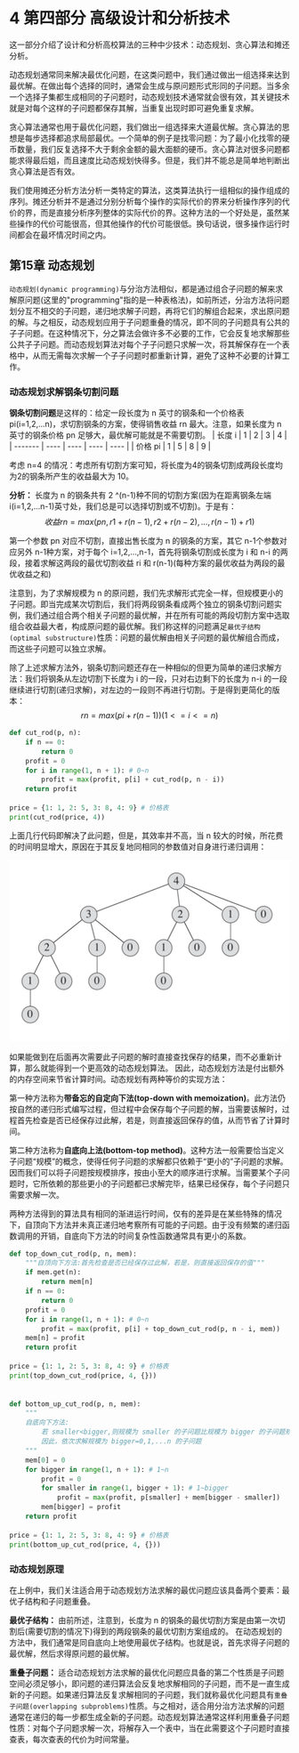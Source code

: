 # 4 第四部分 高级设计和分析技术

这一部分介绍了设计和分析高校算法的三种中少技术：动态规划、贪心算法和摊还分析。

动态规划通常同来解决最优化问题，在这类问题中，我们通过做出一组选择来达到最优解。在做出每个选择的同时，通常会生成与原问题形式形同的子问题。当多余一个选择子集都生成相同的子问题时，动态规划技术通常就会很有效，其关键技术就是对每个这样的子问题都保存其解，当重复出现时即可避免重复求解。

贪心算法通常也用于最优化问题，我们做出一组选择来大道最优解。贪心算法的思想是每步选择都追求局部最优。一个简单的例子是找零问题：为了最小化找零的硬币数量，我们反复选择不大于剩余金额的最大面额的硬币。贪心算法对很多问题都能求得最后姐，而且速度比动态规划快得多。但是，我们并不能总是简单地判断出贪心算法是否有效。

我们使用摊还分析方法分析一类特定的算法，这类算法执行一组相似的操作组成的序列。摊还分析并不是通过分别分析每个操作的实际代价的界来分析操作序列的代价的界，而是直接分析序列整体的实际代价的界。这种方法的一个好处是，虽然某些操作的代价可能很高，但其他操作的代价可能很低。换句话说，很多操作运行时间都会在最坏情况时间之内。


## 第15章 动态规划

`动态规划(dynamic programming)`与分治方法相似，都是通过组合子问题的解来求解原问题(这里的"programming"指的是一种表格法)，如前所述，分治方法将问题划分互不相交的子问题，递归地求解子问题，再将它们的解组合起来，求出原问题的解。与之相反，动态规划应用于子问题重叠的情况，即不同的子问题具有公共的子子问题。在这种情况下，分之算法会做许多不必要的工作，它会反复地求解那些公共子子问题。而动态规划算法对每个子子问题只求解一次，将其解保存在一个表格中，从而无需每次求解一个子子问题时都重新计算，避免了这种不必要的计算工作。


### 动态规划求解钢条切割问题

**钢条切割问题**是这样的：给定一段长度为 n 英寸的钢条和一个价格表 pi(i=1,2,...n)，求切割钢条的方案，使得销售收益 rn 最大。注意，如果长度为 n 英寸的钢条价格 pn 足够大，最优解可能就是不需要切割。
| 长度 i  | 1    | 2    | 3    | 4    |
| ------- | ---- | ---- | ---- | ---- |
| 价格 pi | 1    | 5    | 8    | 9    |

考虑 n=4 的情况：考虑所有切割方案可知，将长度为4的钢条切割成两段长度均为2的钢条所产生的收益最大为 10。

**分析：**
长度为 n 的钢条共有 2 ^(n-1)种不同的切割方案(因为在距离钢条左端 i(i=1,2,...n-1)英寸处，我们总是可以选择切割或不切割)。于是有：
$$ 收益rn = max(pn, r1+r(n-1), r2+r(n-2),...,r(n-1)+r1) $$

第一个参数 pn 对应不切割，直接出售长度为 n 的钢条的方案，其它 n-1个参数对应另外 n-1种方案，对于每个 i=1,2,...,n-1，首先将钢条切割成长度为 i 和 n-i 的两段，接着求解这两段的最优切割收益 ri 和 r(n-1)(每种方案的最优收益为两段的最优收益之和)

注意到，为了求解规模为 n 的原问题，我们先求解形式完全一样，但规模更小的子问题。即当完成某次切割后，我们将两段钢条看成两个独立的钢条切割问题实例，我们通过组合两个相关子问题的最优解，并在所有可能的两段切割方案中选取组合收益最大者，构成原问题的最优解。我们称这样的问题满足`最优子结构(optimal substructure)`性质：问题的最优解由相关子问题的最优解组合而成，而这些子问题可以独立求解。

除了上述求解方法外，钢条切割问题还存在一种相似的但更为简单的递归求解方法：我们将钢条从左边切割下长度为 i 的一段，只对右边剩下的长度为 n-i 的一段继续进行切割(递归求解)，对左边的一段则不再进行切割。于是得到更简化的版本：
$$ rn = max(pi + r(n-1))(1<=i<=n) $$

```Python
def cut_rod(p, n):
    if n == 0:
        return 0
    profit = 0
    for i in range(1, n + 1): # 0~n
        profit = max(profit, p[i] + cut_rod(p, n - i))
    return profit

price = {1: 1, 2: 5, 3: 8, 4: 9} # 价格表
print(cut_rod(price, 4))
```
上面几行代码即解决了此问题，但是，其效率并不高，当 n 较大的时候，所花费的时间明显增大，原因在于其反复地同相同的参数值对自身进行递归调用：

<img src='./figure/dynamic_programming.png'  width='600' />

如果能做到在后面再次需要此子问题的解时直接查找保存的结果，而不必重新计算，那么就能得到一个更高效的动态规划算法。 因此，动态规划方法是付出额外的内存空间来节省计算时间。动态规划有两种等价的实现方法：

第一种方法称为**带备忘的自定向下法(top-down with memoization)**。此方法仍按自然的递归形式编写过程，但过程中会保存每个子问题的解，当需要该解时，过程首先检查是否已经保存过此解，若是，则直接返回保存的值，从而节省了计算时间。

第二种方法称为**自底向上法(bottom-top method)**。这种方法一般需要恰当定义子问题“规模”的概念，使得任何子问题的求解都只依赖于“更小的”子问题的求解。因而我们可以将子问题按规模排序，按由小至大的顺序进行求解。当需要某个子问题时，它所依赖的那些更小的子问题都已求解完毕，结果已经保存，每个子问题只需要求解一次。

两种方法得到的算法具有相同的渐进运行时间，仅有的差异是在某些特殊的情况下，自顶向下方法并未真正递归地考察所有可能的子问题。由于没有频繁的递归函数调用的开销，自底向下方法的时间复杂性函数通常具有更小的系数。

```Python
def top_down_cut_rod(p, n, mem):
    """自顶向下方法:首先检查是否已经保存过此解，若是，则直接返回保存的值"""
    if mem.get(n):
        return mem[n]
    if n == 0:
        return 0
    profit = 0
    for i in range(1, n + 1): # 0~n
        profit = max(profit, p[i] + top_down_cut_rod(p, n - i, mem))
    mem[n] = profit
    return profit

price = {1: 1, 2: 5, 3: 8, 4: 9} # 价格表
print(top_down_cut_rod(price, 4, {}))


def bottom_up_cut_rod(p, n, mem):
    """
    自底向下方法:
        若 smaller<bigger,则规模为 smaller 的子问题比规模为 bigger 的子问题规模更小
        因此，依次求解规模为 bigger=0,1,...n 的子问题
    """
    mem[0] = 0
    for bigger in range(1, n + 1): # 1~n
        profit = 0
        for smaller in range(1, bigger + 1): # 1~bigger
            profit = max(profit, p[smaller] + mem[bigger - smaller])
        mem[bigger] = profit
    return profit

price = {1: 1, 2: 5, 3: 8, 4: 9} # 价格表
print(bottom_up_cut_rod(price, 4, {}))
```

### 动态规划原理
在上例中，我们关注适合用于动态规划方法求解的最优问题应该具备两个要素：最优子结构和子问题重叠。

**最优子结构：**
由前所述，注意到，长度为 n 的钢条的最优切割方案是由第一次切割后(需要切割的情况下)得到的两段钢条的最优切割方案组成的。
在动态规划的方法中，我们通常是同自底向上地使用最优子结构。也就是说，首先求得子问题的最优解，然后求得原问题的最优解。

**重叠子问题：**
适合动态规划方法求解的最优化问题应具备的第二个性质是子问题空间必须足够小，即问题的递归算法会反复地求解相同的子问题，而不是一直生成新的子问题。如果递归算法反复求解相同的子问题，我们就称最优化问题具有`重叠子问题(overlapping subproblems)`性质。与之相对，适合用分治方法求解的问题通常在递归的每一步都生成全新的子问题。动态规划算法通常这样利用重叠子问题性质：对每个子问题求解一次，将解存入一个表中，当在此需要这个子问题时直接查表，每次查表的代价为时间常量。

